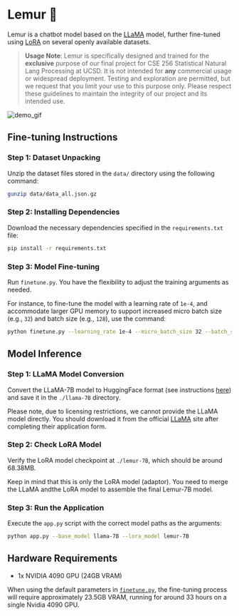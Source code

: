 # Lemur 🦥 

Lemur is a chatbot model based on the [LLaMA](https://arxiv.org/abs/2302.13971v1) model, further fine-tuned using [LoRA](https://arxiv.org/abs/2106.09685) on several openly available datasets.

> **Usage Note**: Lemur is specifically designed and trained for the **exclusive** purpose of our final project for CSE 256 Statistical Natural Lang Processing at UCSD. It is not intended for **any** commercial usage or widespread deployment. Testing and exploration are permitted, but we request that you limit your use to this purpose only. Please respect these guidelines to maintain the integrity of our project and its intended use.

![demo_gif](assets/demo_speedup.gif)

## Fine-tuning Instructions

### Step 1: Dataset Unpacking

Unzip the dataset files stored in the `data/` directory using the following command:

```bash
gunzip data/data_all.json.gz
```

### Step 2: Installing Dependencies

Download the necessary dependencies specified in the `requirements.txt` file:

```bash
pip install -r requirements.txt
```

### Step 3: Model Fine-tuning

Run `finetune.py`. You have the flexibility to adjust the training arguments as needed.

For instance, to fine-tune the model with a learning rate of `1e-4`, and accommodate larger GPU memory to support increased micro batch size (e.g., `32`) and batch size (e.g., `128`), use the command:

```bash
python finetune.py --learning_rate 1e-4 --micro_batch_size 32 --batch_size 128
```

## Model Inference

### Step 1: LLaMA Model Conversion

Convert the LLaMA-7B model to HuggingFace format (see instructions [here](https://huggingface.co/docs/transformers/main/model_doc/llama)) and save it in the `./llama-7B` directory. 

Please note, due to licensing restrictions, we cannot provide the LLaMA model directly. You should download it from the official [LLaMA](https://github.com/facebookresearch/llama) site after completing their application form.

### Step 2: Check LoRA Model

Verify the LoRA model checkpoint at `./lemur-7B`, which should be around 68.38MB.

Keep in mind that this is only the LoRA model (adaptor). You need to merge the LLaMA andthe LoRA model to assemble the final Lemur-7B model.

### Step 3: Run the Application

Execute the `app.py` script with the correct model paths as the arguments:

```bash
python app.py --base_model llama-7B --lora_model lemur-7B
```

## Hardware Requirements

- 1x NVIDIA 4090 GPU (24GB VRAM)

When using the default parameters in [`finetune.py`](finetune.py), the fine-tuning process will require approximately 23.5GB VRAM, running for around 33 hours on a single Nvidia 4090 GPU.





